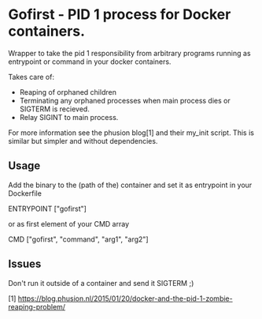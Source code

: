 Gofirst - PID 1 process for Docker containers.
==============================================

Wrapper to take the pid 1 responsibility from arbitrary programs running as
entrypoint or command in your docker containers.

Takes care of:
* Reaping of orphaned children
* Terminating any orphaned processes when main process dies or SIGTERM is recieved.
* Relay SIGINT to main process.

For more information see the phusion blog[1] and their my_init script. This is similar
but simpler and without dependencies.

Usage
-----
Add the binary to the (path of the) container and set it as entrypoint in your Dockerfile

ENTRYPOINT ["gofirst"]

or as first element of your CMD array

CMD ["gofirst", "command", "arg1", "arg2"]


Issues
------
Don't run it outside of a container and send it SIGTERM ;)

[1] https://blog.phusion.nl/2015/01/20/docker-and-the-pid-1-zombie-reaping-problem/

